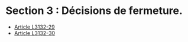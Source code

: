 # Section 3 : Décisions de fermeture.

* [Article L3132-29](./LEGIARTI000031013521.md)
* [Article L3132-30](./LEGIARTI000006902609.md)
